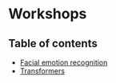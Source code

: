 # Workshops

## Table of contents
* [Facial emotion recognition](https://github.com/filoger/Workshops/tree/0b8dc7b6dcb66be58b037945ef1674811ef28746/Facial%20expression%20recognition)
* [Transformers](https://github.com/filoger/Workshops/blob/6bb936de3ea1520ffa18a7221ed078ef95d3ee1d/Transformers.pdf)
